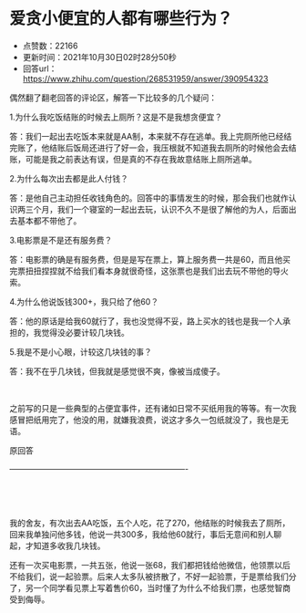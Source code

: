 # 爱贪小便宜的人都有哪些行为？
- 点赞数：22166
- 更新时间：2021年10月30日02时28分50秒
- 回答url：https://www.zhihu.com/question/268531959/answer/390954323
<body>
 <p data-pid="obfODFrG">偶然翻了翻老回答的评论区，解答一下比较多的几个疑问：</p>
 <p data-pid="mJ0_FHMx">1.为什么我吃饭结账的时候去上厕所？这是不是我想贪便宜？</p>
 <p data-pid="Van74tyQ">答：我们一起出去吃饭本来就是AA制，本来就不存在逃单。我上完厕所他已经结完账了，他结账后饭局还进行了好一会，我压根就不知道我去厕所的时候他会去结账，可能是我之前表达有误，但是真的不存在我故意结账上厕所逃单。</p>
 <p data-pid="p5WwqNIM">2.为什么每次出去都是此人付钱？</p>
 <p data-pid="nInqBf4v">答：是他自己主动担任收钱角色的。回答中的事情发生的时候，那会我们也就作认识两三个月，我们一个寝室的一起出去玩，认识不久不是很了解他的为人，后面出去基本都不带他了。</p>
 <p data-pid="jdERLPBn">3.电影票是不是还有服务费？</p>
 <p data-pid="KS7S-ED5">答：电影票的确是有服务费，但是是写在票上，算上服务费一共是60，而且他买完票扭扭捏捏就不给我们看本身就很奇怪，这张票也是我们出去玩不带他的导火索。</p>
 <p data-pid="vjVvJpI-">4.为什么他说饭钱300+，我只给了他60？</p>
 <p data-pid="KUKuyhFE">答：他的原话是给我60就行了，我也没觉得不妥，路上买水的钱也是我一个人承担的，我觉得没必要计较几块钱。</p>
 <p data-pid="KnjkpWPH">5.我是不是小心眼，计较这几块钱的事？</p>
 <p data-pid="6bdugR6W">答：我不在乎几块钱，但我就是感觉很不爽，像被当成傻子。</p>
 <p class="ztext-empty-paragraph"><br></p>
 <p data-pid="qpiejAiT">之前写的只是一些典型的占便宜事件，还有诸如日常不买纸用我的等等。有一次我感冒把纸用完了，他没的用，就嫌我浪费，说这才多久一包纸就没了，我也是无语。</p>
 <p data-pid="hJsOregL">原回答</p>
 <p data-pid="vnn2TDlB">——————————————————————-</p>
 <p class="ztext-empty-paragraph"><br></p>
 <p class="ztext-empty-paragraph"><br></p>
 <p data-pid="Sb4r2Q_u">我的舍友，有次出去AA吃饭，五个人吃，花了270，他结账的时候我去了厕所，回来我单独问他多钱，他说一共300多，我给他60就行，事后无意间和别人聊起，才知道多收我几块钱。</p>
 <p data-pid="LA3B150m">还有一次买电影票，一共五张，他说一张68，我们都把钱给他微信，他领票以后不给我们，说一起验票。后来人太多队被挤散了，不好一起验票，于是票给我们分了，另一个同学看见票上写着售价60，当时懂了为什么不给我们票，也感觉智商受到侮辱。</p>
</body>